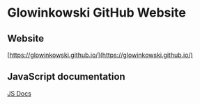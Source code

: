 # Glowinkowski GitHub Website

## Website
[https://glowinkowski.github.io/](https://glowinkowski.github.io/)

## JavaScript documentation
[JS Docs](https://glowinkowski.github.io/JSDoc/)

